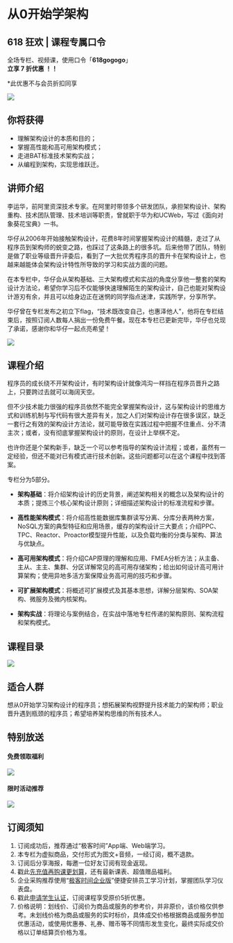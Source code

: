 # 从0开始学架构

## 618 狂欢 | 课程专属口令

全场专栏、视频课，使用口令「**618gogogo**」  
**立享 7 折优惠 ！！**

\*此优惠不与会员折扣同享

[![](https://static001.geekbang.org/resource/image/39/c6/39734c773yye3bb66bc5df3db9f528c6.jpg)](https://time.geekbang.org/hybrid/pvip?canHiddenNavigationBarBackgroundView=3&utm_term=zeusOMIK1)

  

## 你将获得

*   理解架构设计的本质和目的；
*   掌握高性能和高可用架构模式；
*   走进BAT标准技术架构实战；
*   从编程到架构，实现思维跃迁。

  

## 讲师介绍

李运华，前阿里资深技术专家。在阿里时带领多个研发团队，承担架构设计、架构重构、技术团队管理、技术培训等职责，曾就职于华为和UCWeb，写过《面向对象葵花宝典》一书。

华仔从2006年开始接触架构设计，花费8年时间掌握架构设计的精髓，走过了从程序员到架构师的蜕变之路，也踩过了这条路上的很多坑。后来他带了团队，特别是做了职业等级晋升评委后，看到了一大批优秀程序员的晋升卡在架构设计上，也越来越能体会架构设计特性所导致的学习和实战方面的问题。

在本专栏中，华仔会从架构基础、三大架构模式和实战的角度分享他一整套的架构设计方法论，希望你学习后不仅能够快速理解陌生的架构设计，自己也能对架构设计游刃有余，并且可以给身边正在迷惘的同学指点迷津，实践所学，分享所学。

华仔曾在专栏发布之初立下flag，“技术既改变自己，也惠泽他人”，他将在专栏结束后，按照订阅人数每人捐出一份免费午餐。现在本专栏已更新完毕，华仔也兑现了承诺，感谢你和华仔一起点亮希望！

![](https://static001.geekbang.org/resource/image/3e/61/3e1f4fd82b08dbd0f701d975baa3f261.jpeg)

  

## 课程介绍

程序员的成长绕不开架构设计，有时架构设计就像鸿沟一样挡在程序员晋升之路上，只要跨过去就可以海阔天空。

但不少技术能力很强的程序员依然不能完全掌握架构设计，这与架构设计的思维方式和训练机制与写代码有很大差异有关，加之人们对架构设计存在很多误区，缺乏一套行之有效的架构设计方法论，就可能导致在实践过程中把握不住重点、分不清主次；或者，没有彻底掌握架构设计的原则，在设计上举棋不定。

也许你还是个架构新手，缺乏一个可以参考指导的架构设计流程；或者，虽然有一定经验，但还不能对已有模式进行技术创新。这些问题都可以在这个课程中找到答案。

专栏分为5部分。

*   **架构基础**：将介绍架构设计的历史背景，阐述架构相关的概念以及架构设计的本质；提炼三个核心架构设计原则；详细描述架构设计的标准流程和步骤。
    
*   **高性能架构模式**：将介绍高性能数据库集群读写分离、分库分表两种方案，NoSQL方案的典型特征和应用场景，缓存的架构设计三大要点；介绍PPC、TPC、Reactor、Proactor模型提升性能，以及负载均衡的分类与架构、算法与优缺点。
    
*   **高可用架构模式**：将介绍CAP原理的理解和应用、FMEA分析方法；从主备、主从、主主、集群、分区详解常见的高可用存储架构；给出如何设计高可用计算架构；使用异地多活方案保障业务高可用的技巧和步骤。
    
*   **可扩展架构模式**：将概述可扩展模式及其基本思想，详解分层架构、SOA架构、微服务及微内核架构。
    
*   **架构实战**：将理论与案例结合，在实战中落地专栏传递的架构原则、架构流程和架构模式。
    

  

## 课程目录

![](https://static001.geekbang.org/resource/image/80/07/8095e8a899065ad25505ae669cf5ea07.jpg)

  

## 适合人群

想从0开始学习架构设计的程序员；想拓展架构视野提升技术能力的架构师；职业晋升遇到瓶颈的程序员；希望培养架构思维的所有技术人。

  

## 特别放送

#### 免费领取福利

[![](https://static001.geekbang.org/resource/image/3b/f4/3bdf677ae6490acb5f2899985e9337f4.jpg?wh=1029x315)](https://time.geekbang.org/article/455497)

#### 限时活动推荐

[![](https://static001.geekbang.org/resource/image/67/a0/6720f5d50b4b38abbf867facdef728a0.png?wh=1035x360)](https://shop18793264.m.youzan.com/wscgoods/detail/2fmoej9krasag5p?dc_ps=2913145716543073286.200001)

  

## 订阅须知

1.  订阅成功后，推荐通过“极客时间”App端、Web端学习。
2.  本专栏为虚拟商品，交付形式为图文+音频，一经订阅，概不退款。
3.  订阅后分享海报，每邀一位好友订阅有现金返现。
4.  戳此[先充值再购课更划算](https://shop18793264.m.youzan.com/wscgoods/detail/2fmoej9krasag5p?scan=1&activity=none&from=kdt&qr=directgoods_1541158976&shopAutoEnter=1)，还有最新课表、超值赠品福利。
5.  企业采购推荐使用“[极客时间企业版](https://b.geekbang.org/?utm_source=geektime&utm_medium=columnintro&utm_campaign=newregister&gk_source=2021020901_gkcolumnintro_newregister)”便捷安排员工学习计划，掌握团队学习仪表盘。
6.  戳此[申请学生认证](https://promo.geekbang.org/activity/student-certificate?utm_source=geektime&utm_medium=caidanlan1)，订阅课程享受原价5折优惠。
7.  价格说明：划线价、订阅价为商品或服务的参考价，并非原价，该价格仅供参考。未划线价格为商品或服务的实时标价，具体成交价格根据商品或服务参加优惠活动，或使用优惠券、礼券、赠币等不同情形发生变化，最终实际成交价格以订单结算页价格为准。
